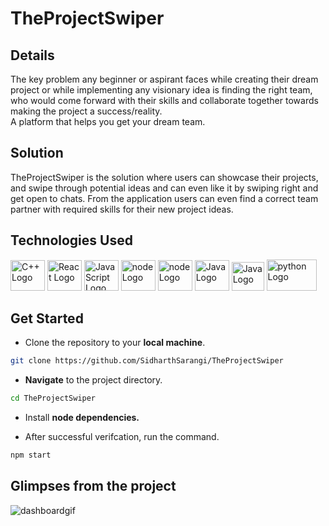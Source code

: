 # TheProjectSwiper

## Details
The key problem any beginner or aspirant faces while creating their dream project or while implementing any visionary idea is finding the right team, who would come forward with their skills and collaborate together towards making the project a success/reality.  
A platform that helps you get your dream team. 

## Solution
TheProjectSwiper is the solution where users can showcase their projects, and swipe through potential ideas and can even like it by swiping right and get open to chats. From the application users can even find a correct team partner with required skills for their new project ideas.

## Technologies Used
<img src="https://user-images.githubusercontent.com/78564629/208284630-8efe20e3-db6d-4052-8bae-c1006eac19de.png" alt="C++ Logo" width="55" height="49"/>   <img src="https://user-images.githubusercontent.com/78564629/208284683-153ba357-529b-4ec5-ad15-33e122813fd5.png" alt="React Logo" width="55" height="49"/>   <img src="https://user-images.githubusercontent.com/78564629/208284713-79568ba4-5628-4916-8647-5e723f763372.png" alt="JavaScript Logo" width="55" height="49"/>   <img src="https://user-images.githubusercontent.com/78564629/208284744-c2ae41cc-4023-4f5f-865b-ef00bd77165d.png" alt="node Logo" width="55" height="49"/>  <img src="https://user-images.githubusercontent.com/78564629/208285126-c54ea177-2b79-4861-af9e-983643a35e6f.png" alt="node Logo" width="55" height="49"/>  <img src="https://user-images.githubusercontent.com/78564629/208284831-9b29393e-7417-4b56-a81d-f99eaffeda4b.png" alt="Java Logo" width="55" height="49"/> <img src="https://user-images.githubusercontent.com/78564629/208285296-6b1bbf9c-9c31-42fc-a363-5f89cd123288.jpg" alt="Java Logo" width="52" height="46"/> <img src="https://user-images.githubusercontent.com/78564629/208285197-1e1aab61-7fb4-4387-b431-0b5283b71230.png" alt="python Logo" width="80" height="50"/>

## Get Started
* Clone the repository to your **local machine**.
```bash
git clone https://github.com/SidharthSarangi/TheProjectSwiper
```
* **Navigate** to the project directory.

```bash
cd TheProjectSwiper
```
* Install **node dependencies.**

* After successful verifcation, run the command.
```bash
npm start
```



## Glimpses from the project
![dashboardgif](https://user-images.githubusercontent.com/78564629/208282565-d6babbb9-4671-4a81-bd80-26227ae8d8ee.gif)

